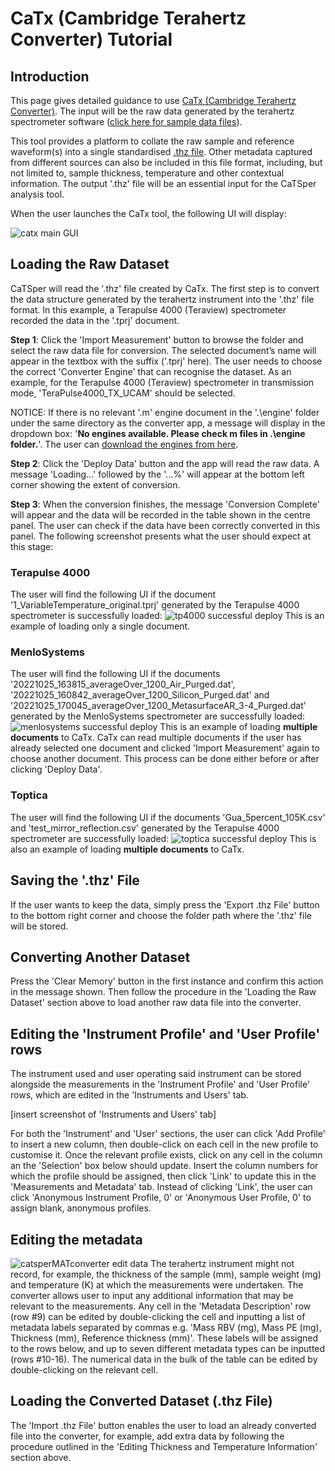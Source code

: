 # CaTx (Cambridge Terahertz Converter) Tutorial

## Introduction
This page gives detailed guidance to use [CaTx (Cambridge Terahertz Converter)](https://github.com/dotTHzTAG/CaTx). The input will be the raw data generated by the terahertz spectrometer software ([click here for sample data files](https://github.com/dotTHzTAG/CaTx/tree/main/Example%20Data)).

This tool provides a platform to collate the raw sample and reference waveform(s) into a single standardised [.thz file](/thz_file_format.md). Other metadata captured from different sources can also be included in this file format, including, but not limited to, sample thickness, temperature and other contextual information. The output '.thz' file will be an essential input for the CaTSper analysis tool.

When the user launches the CaTx tool, the following UI will display:

![catx main GUI](/images/catx_gui.png)

## Loading the Raw Dataset
CaTSper will read the '.thz' file created by CaTx. The first step is to convert the data structure generated by the terahertz instrument into the '.thz' file format. In this example, a Terapulse 4000 (Teraview) spectrometer recorded the data in the '.tprj' document.

<b>Step 1</b>: Click the 'Import Measurement' button to browse the folder and select the raw data file for conversion. The selected document’s name will appear in the textbox with the suffix ('.tprj' here). The user needs to choose the correct 'Converter Engine' that can recognise the dataset. As an example, for the Terapulse 4000 (Teraview) spectrometer in transmission mode, 'TeraPulse4000_TX_UCAM' should be selected.

NOTICE: If there is no relevant '.m' engine document in the '.\engine' folder under the same directory as the converter app, a message will display in the dropdown box: '<b>No engines available. Please check m files in .\engine folder.</b>'. The user can [download the engines from here](https://github.com/dotTHzTAG/CaTx/tree/main/Engines).

<b>Step 2</b>: Click the 'Deploy Data' button and the app will read the raw data. A message 'Loading…' followed by the '…%' will appear at the bottom left corner showing the extent of conversion.

<b>Step 3</b>: When the conversion finishes, the message 'Conversion Complete' will appear and the data will be recorded in the table shown in the centre panel. The user can check if the data have been correctly converted in this panel. The following screenshot presents what the user should expect at this stage:

### Terapulse 4000
The user will find the following UI if the document '1_VariableTemperature_original.tprj' generated by the Terapulse 4000 spectrometer is successfully loaded:
![tp4000 successful deploy](/images/THz_converter/catx_terapulse_loaded.png)
This is an example of loading only a single document.

### MenloSystems
The user will find the following UI if the documents '20221025_163815_averageOver_1200_Air_Purged.dat', '20221025_160842_averageOver_1200_Silicon_Purged.dat' and '20221025_170045_averageOver_1200_MetasurfaceAR_3-4_Purged.dat' generated by the MenloSystems spectrometer are successfully loaded:
![menlosystems successful deploy](/images/THz_converter/catx_menlo_loaded_multi.png)
This is an example of loading <b>multiple documents</b> to CaTx. CaTx can read multiple documents if the user has already selected one document and clicked 'Import Measurement' again to choose another document. This process can be done either before or after clicking 'Deploy Data'.

### Toptica
The user will find the following UI if the documents 'Gua_5percent_105K.csv' and 'test_mirror_reflection.csv' generated by the Terapulse 4000 spectrometer are successfully loaded:
![toptica successful deploy](/images/THz_converter/catx_toptica_loaded.png)
This is also an example of loading <b>multiple documents</b> to CaTx.

## Saving the '.thz' File
If the user wants to keep the data, simply press the 'Export .thz File' button to the bottom right corner and choose the folder path where the '.thz' file will be stored.

## Converting Another Dataset
Press the 'Clear Memory' button in the first instance and confirm this action in the message shown. Then follow the procedure in the 'Loading the Raw Dataset' section above to load another raw data file into the converter.

## Editing the 'Instrument Profile' and 'User Profile' rows
The instrument used and user operating said instrument can be stored alongside the measurements in the 'Instrument Profile' and 'User Profile' rows, which are edited in the 'Instruments and Users' tab.

[insert screenshot of 'Instruments and Users' tab]

For both the 'Instrument' and 'User' sections, the user can click 'Add Profile' to insert a new column, then double-click on each cell in the new profile to customise it. Once the relevant profile exists, click on any cell in the column an the 'Selection' box below should update. Insert the column numbers for which the profile should be assigned, then click 'Link' to update this in the 'Measurements and Metadata' tab. Instead of clicking 'Link', the user can click 'Anonymous Instrument Profile, 0' or 'Anonymous User Profile, 0' to assign blank, anonymous profiles.

## Editing the metadata
![catsperMATconverter edit data](/images/THz_converter/Thickness_Edit.png)
The terahertz instrument might not record, for example, the thickness of the sample (mm), sample weight (mg) and temperature (K) at which the measurements were undertaken. The converter allows user to input any additional information that may be relevant to the measurements. Any cell in the 'Metadata Description' row (row #9) can be edited by double-clicking the cell and inputting a list of metadata labels separated by commas e.g. 'Mass RBV (mg), Mass PE (mg), Thickness (mm), Reference thickness (mm)'. These labels will be assigned to the rows below, and up to seven different metadata types can be inputted (rows #10-16). The numerical data in the bulk of the table can be edited by double-clicking on the relevant cell.

## Loading the Converted Dataset (.thz File)
The 'Import .thz File' button enables the user to load an already converted file into the converter, for example, add extra data by following the procedure outlined in the 'Editing Thickness and Temperature Information' section above.
